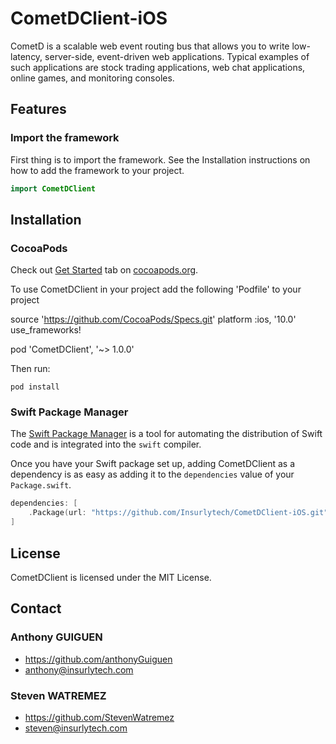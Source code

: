 # CometDClient-iOS
CometD is a scalable web event routing bus that allows you to write low-latency, server-side, event-driven web applications. Typical examples of such applications are stock trading applications, web chat applications, online games, and monitoring consoles.

## Features

### Import the framework

First thing is to import the framework. See the Installation instructions on how to add the framework to your project.

```swift
import CometDClient
```
## Installation

### CocoaPods

Check out [Get Started](http://cocoapods.org/) tab on [cocoapods.org](http://cocoapods.org/).

To use CometDClient in your project add the following 'Podfile' to your project

  source 'https://github.com/CocoaPods/Specs.git'
  platform :ios, '10.0'
  use_frameworks!

pod 'CometDClient', '~> 1.0.0'

Then run:

    pod install

### Swift Package Manager

The [Swift Package Manager](https://swift.org/package-manager/) is a tool for automating the distribution of Swift code and is integrated into the `swift` compiler.

Once you have your Swift package set up, adding CometDClient as a dependency is as easy as adding it to the `dependencies` value of your `Package.swift`.

```swift
dependencies: [
    .Package(url: "https://github.com/Insurlytech/CometDClient-iOS.git", majorVersion: 1)
]
```

## License

CometDClient is licensed under the MIT License.

## Contact

### Anthony GUIGUEN
* https://github.com/anthonyGuiguen
* anthony@insurlytech.com

### Steven WATREMEZ
* https://github.com/StevenWatremez
* steven@insurlytech.com

